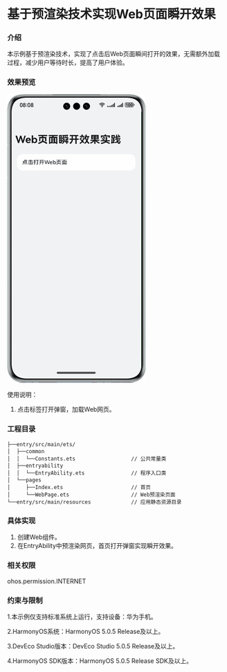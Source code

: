 # 基于预渲染技术实现Web页面瞬开效果

### 介绍

本示例基于预渲染技术，实现了点击后Web页面瞬间打开的效果，无需额外加载过程，减少用户等待时长，提高了用户体验。

### 效果预览
![](screenshots/device/phone.png)

使用说明：
1. 点击标签打开弹窗，加载Web网页。

### 工程目录

```
├──entry/src/main/ets/
│  ├──common
│  │  └──Constants.ets                  // 公共常量类
│  ├──entryability
│  │  └──EntryAbility.ets               // 程序入口类
│  └──pages              
│     ├──Index.ets                      // 首页
│     └──WebPage.ets                    // Web预渲染页面
└──entry/src/main/resources             // 应用静态资源目录
```

### 具体实现

1. 创建Web组件。
2. 在EntryAbility中预渲染网页，首页打开弹窗实现瞬开效果。

### 相关权限
ohos.permission.INTERNET

### 约束与限制

1.本示例仅支持标准系统上运行，支持设备：华为手机。 

2.HarmonyOS系统：HarmonyOS 5.0.5 Release及以上。

3.DevEco Studio版本：DevEco Studio 5.0.5 Release及以上。

4.HarmonyOS SDK版本：HarmonyOS 5.0.5 Release SDK及以上。